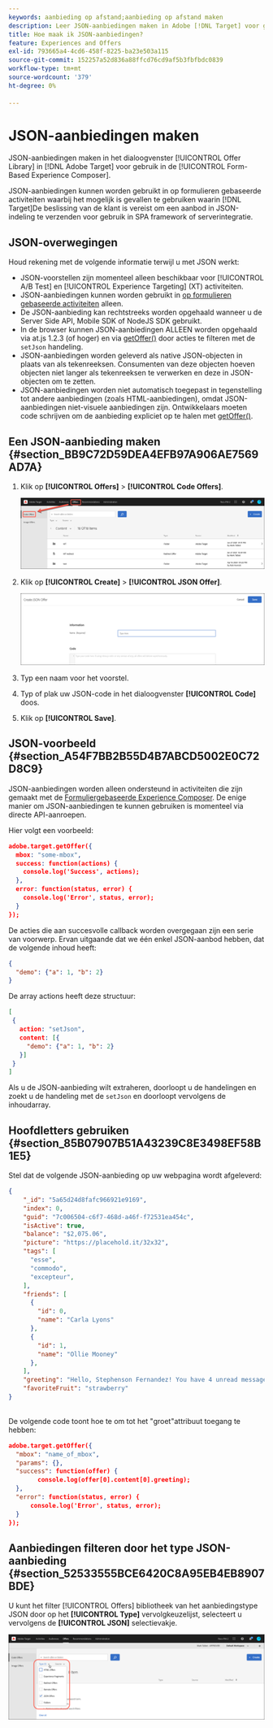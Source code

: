 ```yaml
---
keywords: aanbieding op afstand;aanbieding op afstand maken
description: Leer JSON-aanbiedingen maken in Adobe [!DNL Target] voor gebruik in de Form-based Experience Composer. JSON-aanbiedingen zijn handig voor SPA frameworks of server-side integratie.
title: Hoe maak ik JSON-aanbiedingen?
feature: Experiences and Offers
exl-id: 793665a4-4cd6-458f-8225-ba23e503a115
source-git-commit: 152257a52d836a88ffcd76cd9af5b3fbfbdc0839
workflow-type: tm+mt
source-wordcount: '379'
ht-degree: 0%

---
```


# JSON-aanbiedingen maken

JSON-aanbiedingen maken in het dialoogvenster [!UICONTROL Offer Library] in [!DNL Adobe Target] voor gebruik in de [!UICONTROL Form-Based Experience Composer].

JSON-aanbiedingen kunnen worden gebruikt in op formulieren gebaseerde activiteiten waarbij het mogelijk is gevallen te gebruiken waarin [!DNL Target]De beslissing van de klant is vereist om een aanbod in JSON-indeling te verzenden voor gebruik in SPA framework of serverintegratie.

## JSON-overwegingen

Houd rekening met de volgende informatie terwijl u met JSON werkt:

* JSON-voorstellen zijn momenteel alleen beschikbaar voor [!UICONTROL A/B Test] en [!UICONTROL Experience Targeting] (XT) activiteiten.
* JSON-aanbiedingen kunnen worden gebruikt in [op formulieren gebaseerde activiteiten](/help/main/c-experiences/form-experience-composer.md) alleen.
* De JSON-aanbieding kan rechtstreeks worden opgehaald wanneer u de Server Side API, Mobile SDK of NodeJS SDK gebruikt.
* In de browser kunnen JSON-aanbiedingen ALLEEN worden opgehaald via at.js 1.2.3 (of hoger) en via [getOffer()](/help/main/c-implementing-target/c-implementing-target-for-client-side-web/adobe-target-getoffer.md) door acties te filteren met de `setJson` handeling.
* JSON-aanbiedingen worden geleverd als native JSON-objecten in plaats van als tekenreeksen. Consumenten van deze objecten hoeven objecten niet langer als tekenreeksen te verwerken en deze in JSON-objecten om te zetten.
* JSON-aanbiedingen worden niet automatisch toegepast in tegenstelling tot andere aanbiedingen (zoals HTML-aanbiedingen), omdat JSON-aanbiedingen niet-visuele aanbiedingen zijn. Ontwikkelaars moeten code schrijven om de aanbieding expliciet op te halen met [getOffer()](/help/main/c-implementing-target/c-implementing-target-for-client-side-web/adobe-target-getoffer.md).

## Een JSON-aanbieding maken {#section_BB9C72D59DEA4EFB97A906AE7569AD7A}

1. Klik op **[!UICONTROL Offers]** > **[!UICONTROL Code Offers]**.

   ![Aanbiedingen > tabblad Codevoorstellen](/help/main/c-experiences/c-manage-content/assets/code-offers-tab.png)

1. Klik op **[!UICONTROL Create]** > **[!UICONTROL JSON Offer]**.

   ![](assets/offer-json.png)

1. Typ een naam voor het voorstel.
1. Typ of plak uw JSON-code in het dialoogvenster **[!UICONTROL Code]** doos.
1. Klik op **[!UICONTROL Save]**.

## JSON-voorbeeld {#section_A54F7BB2B55D4B7ABCD5002E0C72D8C9}

JSON-aanbiedingen worden alleen ondersteund in activiteiten die zijn gemaakt met de [Formuliergebaseerde Experience Composer](/help/main/c-experiences/form-experience-composer.md). De enige manier om JSON-aanbiedingen te kunnen gebruiken is momenteel via directe API-aanroepen.

Hier volgt een voorbeeld:

```json
adobe.target.getOffer({ 
  mbox: "some-mbox", 
  success: function(actions) { 
    console.log('Success', actions); 
  }, 
  error: function(status, error) { 
    console.log('Error', status, error); 
  } 
});
```

De acties die aan succesvolle callback worden overgegaan zijn een serie van voorwerp. Ervan uitgaande dat we één enkel JSON-aanbod hebben, dat de volgende inhoud heeft:

```json
{ 
  "demo": {"a": 1, "b": 2} 
}
```

De array actions heeft deze structuur:

```json
[ 
 { 
   action: "setJson", 
   content: [{ 
     "demo": {"a": 1, "b": 2} 
   }] 
 }  
]
```

Als u de JSON-aanbieding wilt extraheren, doorloopt u de handelingen en zoekt u de handeling met de `setJson` en doorloopt vervolgens de inhoudarray.

## Hoofdletters gebruiken {#section_85B07907B51A43239C8E3498EF58B1E5}

Stel dat de volgende JSON-aanbieding op uw webpagina wordt afgeleverd:

```json
{ 
    "_id": "5a65d24d8fafc966921e9169", 
    "index": 0, 
    "guid": "7c006504-c6f7-468d-a46f-f72531ea454c", 
    "isActive": true, 
    "balance": "$2,075.06", 
    "picture": "https://placehold.it/32x32", 
    "tags": [ 
      "esse", 
      "commodo", 
      "excepteur", 
    ], 
    "friends": [ 
      { 
        "id": 0, 
        "name": "Carla Lyons" 
      }, 
      { 
        "id": 1, 
        "name": "Ollie Mooney" 
      }, 
    ], 
    "greeting": "Hello, Stephenson Fernandez! You have 4 unread messages.", 
    "favoriteFruit": "strawberry" 
} 
  
```

De volgende code toont hoe te om tot het &quot;groet&quot;attribuut toegang te hebben:

```json
adobe.target.getOffer({   
  "mbox": "name_of_mbox", 
  "params": {}, 
  "success": function(offer) {           
        console.log(offer[0].content[0].greeting); 
  },   
  "error": function(status, error) {           
      console.log('Error', status, error); 
  } 
});
```

## Aanbiedingen filteren door het type JSON-aanbieding {#section_52533555BCE6420C8A95EB4EB8907BDE}

U kunt het filter [!UICONTROL Offers] bibliotheek van het aanbiedingstype JSON door op het **[!UICONTROL Type]** vervolgkeuzelijst, selecteert u vervolgens de **[!UICONTROL JSON]** selectievakje.

![](assets/offer-json-filter.png)
